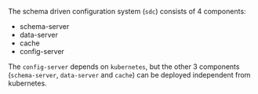 <script type="text/javascript" src="https://viewer.diagrams.net/js/viewer-static.min.js" async></script>


The schema driven configuration system (`sdc`) consists of 4 components:

- schema-server
- data-server
- cache
- config-server

The `config-server` depends on `kubernetes`, but the other 3 components (`schema-server`, `data-server` and `cache`) can be deployed independent from kubernetes.

